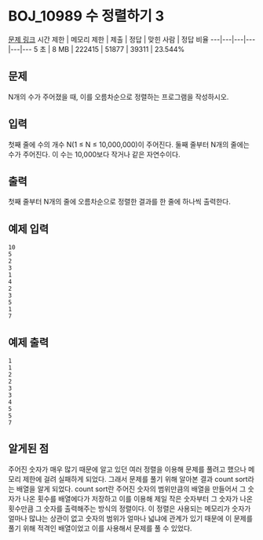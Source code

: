 # BOJ_10989 수 정렬하기 3
[문제 링크](https://www.acmicpc.net/problem/10989)
시간 제한 |	메모리 제한 |	제출 |	정답 |	맞힌 사람 |	정답 비율
---|---|---|---|---|---
5 초 |	8 MB |	222415 |	51877 |	39311 |	23.544%

## 문제
N개의 수가 주어졌을 때, 이를 오름차순으로 정렬하는 프로그램을 작성하시오.

## 입력
첫째 줄에 수의 개수 N(1 ≤ N ≤ 10,000,000)이 주어진다. 둘째 줄부터 N개의 줄에는 수가 주어진다. 이 수는 10,000보다 작거나 같은 자연수이다.

## 출력
첫째 줄부터 N개의 줄에 오름차순으로 정렬한 결과를 한 줄에 하나씩 출력한다.

## 예제 입력
```
10
5
2
3
1
4
2
3
5
1
7
```

## 예제 출력
```
1
1
2
2
3
3
4
5
5
7
```

## 알게된 점
주어진 숫자가 매우 많기 때문에 알고 있던 여러 정렬을 이용해 문제를 풀려고 했으나 메모리 제한에 걸려 실패하게 되었다.
그래서 문제를 풀기 위해 알아본 결과 count sort라는 배열을 알게 되었다. count sort란 주어진 숫자의 범위만큼의 배열을 만들어서 그 숫자가 나온 횟수를 배열에다가 저장하고 이를 이용해 제일 작은 숫자부터 그 숫자가 나온 횟수만큼 그 숫자를 출력해주는 방식의 정렬이다.
이 정렬은 사용되는 메모리가 숫자가 얼마나 많냐는 상관이 없고 숫자의 범위가 얼마나 넓냐에 관계가 있기 때문에 이 문제를 풀기 위해 적격인 배열이었고 이를 사용해서 문제를 풀 수 있었다.
